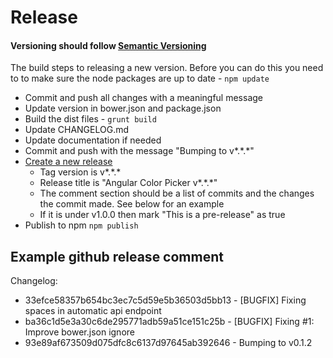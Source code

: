 # Release

#### Versioning should follow [Semantic Versioning](http://semver.org/)

The build steps to releasing a new version. Before you can do this you need to to make sure the node packages are up to date - ``` npm update ```

  * Commit and push all changes with a meaningful message
  * Update version in bower.json and package.json
  * Build the dist files -  ``` grunt build ```
  * Update CHANGELOG.md
  * Update documentation if needed
  * Commit and push with the message "Bumping to v\*.\*.\*"
  * [Create a new release](https://github.com/ruhley/angular-color-picker/releases/new)
    * Tag version is v\*.\*.\*
    * Release title is "Angular Color Picker v\*.\*.\*"
    * The comment section should be a list of commits and the changes the commit made. See below for an example
    * If it is under v1.0.0 then mark "This is a pre-release" as true
  * Publish to npm ```npm publish```


## Example github release comment
Changelog:

  * 33efce58357b654bc3ec7c5d59e5b36503d5bb13 - [BUGFIX] Fixing spaces in automatic api endpoint
  * ba36c1d5e3a30c6de295771adb59a51ce151c25b - [BUGFIX] Fixing #1: Improve bower.json ignore
  * 93e89af673509d075dfc8c6137d97645ab392646 - Bumping to v0.1.2
